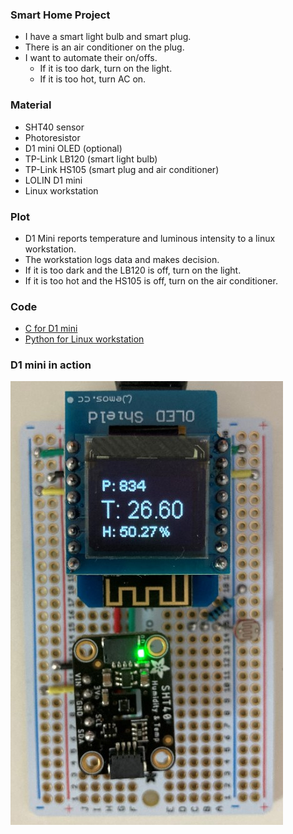 ### Smart Home Project
* I have a smart light bulb and smart plug. 
* There is an air conditioner on the plug.
* I want to automate their on/offs.
  * If it is too dark, turn on the light.
  * If it is too hot, turn AC on.
### Material
* SHT40 sensor
* Photoresistor
* D1 mini OLED (optional)
* TP-Link LB120 (smart light bulb)
* TP-Link HS105 (smart plug and air conditioner)
* LOLIN D1 mini
* Linux workstation
### Plot
* D1 Mini reports temperature and luminous intensity to a linux workstation. 
* The workstation logs data and makes decision. 
* If it is too dark and the LB120 is off, turn on the light.
* If it is too hot and the HS105 is off, turn on the air conditioner.
### Code
* [C for D1 mini](hub/hub.ino)
* [Python for Linux workstation](hub.ipynb)
### D1 mini in action
<img src="smart_home_d1_mini.jpg"></img>
